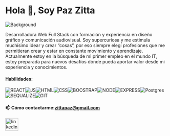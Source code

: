 ### <h1>Hola 👋, Soy Paz Zitta</hi>
![Background](https://user-images.githubusercontent.com/90649025/172462084-7c7016e5-2abd-4dfc-993d-a3a79b8c092d.jpg)

Desarrolladora Web Full Stack con formación y experiencia en diseño gráfico y comunicación audiovisual. 
Soy supercuriosa y me estimula muchísimo idear y crear “cosas”, por eso siempre elegí profesiones que me permitieran crear y estar en constante movimiento y aprendizaje. 
Actualmente estoy en la búsqueda de mi primer empleo en el mundo IT, estoy preparada para nuevos desafíos dónde pueda aportar valor desde mi experiencia y conocimientos.

#### Habilidades: 
![REACT](https://res.cloudinary.com/dxymci4b6/image/upload/v1645757528/reactjs-ar21_1_icl5ft.svg)![JS](https://res.cloudinary.com/dxymci4b6/image/upload/v1645755683/javascript-ar21_vmqqxq.svg)![HTML](https://res.cloudinary.com/dxymci4b6/image/upload/v1645757598/w3_html5-ar21_hfpzt7.svg)![CSS](https://res.cloudinary.com/dxymci4b6/image/upload/v1645757652/w3_css-ar21_cuzwiw.svg)![BOOSTRAP](https://res.cloudinary.com/dxymci4b6/image/upload/v1645757710/getbootstrap-ar21_y8ry9s.svg)![NODE](https://res.cloudinary.com/dxymci4b6/image/upload/v1645757392/nodejs-horizontal_htgvyr.svg)![EXPRESS](https://res.cloudinary.com/dxymci4b6/image/upload/v1645758946/expressjs-ar21_tthjm5.svg)![Postgres](https://res.cloudinary.com/dxymci4b6/image/upload/v1645757755/postgresql-horizontal_rmsp9d.svg)![SEQUALIZE](https://res.cloudinary.com/dxymci4b6/image/upload/v1645759078/sequelizejs-ar21_settff.svg)![GIT](https://res.cloudinary.com/dxymci4b6/image/upload/v1645759154/git-scm-ar21_nx8jvo.svg)

#### 📫 Cómo contactarme:zittapaz@gmail.com
[<img src='https://cdn.jsdelivr.net/npm/simple-icons@3.0.1/icons/linkedin.svg' alt='linkedin' height='40'>](https://www.linkedin.com/in/paz-zitta/) 
  
